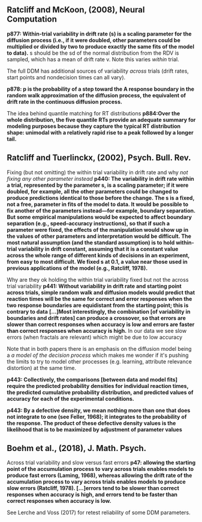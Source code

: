 Ratcliff and McKoon, (2008), Neural Computation
------------------------------------------------
**p877: Within-trial variability in drift rate (s) is a scaling parameter for the diffusion process (i.e., if it were doubled, other parameters could be multiplied or divided by two to produce exactly the same fits of the model to data).**
s should be the sd of the normal distribution from the RDV is sampled, which has a mean of drift rate v. Note this varies *within* trial.

The full DDM has additional sources of variability *across* trials (drift rates, start points and nondecision times can all vary).

**p878: p is the probability of a step toward the A response boundary in the random walk approximation of the diffusion process, the equivalent of drift rate in the continuous diffusion process.**

The idea behind quantile matching for RT distributions
**p884:Over the whole distribution, the five quantile RTs provide an adequate summary for modeling purposes because they capture the typical RT distribution shape: unimodal with a relatively rapid rise to a peak followed by a longer tail.**

Ratcliff and Tuerlinckx, (2002), Psych. Bull. Rev.
--------------------------------------------------

Fixing (but not omitting) the within trial variability in drift rate and why *not fixing any other parameter instead*
**p440: The variability in drift rate within a trial, represented by the parameter s, is a scaling parameter; if it were doubled, for example, all the other parameters could be changed to produce predictions identical to those before the change. The s is a fixed, not a free, parameter in fits of the model to data. It would be possible to fix another of the parameters instead—for example, boundary separation. But some empirical manipulations would be expected to affect boundary separation (e.g., speed–accuracy instructions), so that if such a parameter were fixed, the effects of the manipulation would show up in the values of other parameters and interpretation would be difficult. The most natural assumption (and the standard assumption) is to hold within-trial variability in drift constant, assuming that it is a constant value across the whole range of different kinds of decisions in an experiment, from easy to most difficult. We fixed s at 0.1, a value near those used in previous applications of the model (e.g., Ratcliff, 1978).**

Why are they ok holding the within trial variability fixed but not the across trial variability
**p441: Without variability in drift rate and starting point across trials, simple random walk and diffusion models would predict that reaction times will be the same for correct and error responses when the two response boundaries are equidistant from the starting point; this is contrary to data**
**[...]Most interestingly, the combination [of variability in boundaries and drift rates] can produce a crossover, so that errors are slower than correct responses when accuracy is low and errors are faster than correct responses when accuracy is high.**
In our data we see slow errors (when fractals are relevant) which might be due to low accuracy

Note that in both papers there is an emphasis on the diffusion model being a *a model of the decision process* which makes me wonder if it's pushing the limits to try to model other processes (e.g. learning, attribute relevance distortion) at the same time.

**p443: Collectively, the comparisons [between data and model fits] require the predicted probability densities for individual reaction times, the predicted cumulative probability distribution, and predicted values of accuracy for each of the experimental conditions.**

**p443: By a defective density, we mean nothing more than one that does not integrate to one (see Feller, 1968); it integrates to the probability of the response. The product of these defective density values is the likelihood that is to be maximized by adjustment of parameter values**


Boehm et al., (2018), J. Math. Psych.
------------------------------------------

Across trial variability and slow versus fast errors
**p47: allowing the starting point of the accumulation process to vary across trials enables models to produce fast errors (Laming, 1968), whereas allowing the drift rate of the accumulation process to vary across trials enables models to produce slow errors (Ratcliff, 1978). [...]errors tend to be slower than correct responses when accuracy is high, and errors tend to be faster than correct responses when accuracy is low.**

See Lerche and Voss (2017) for retest reliability of some DDM parameters.
